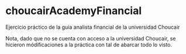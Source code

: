 # choucairAcademyFinancial

Ejercicio práctico de la guia analista financial de la universidad Choucair

Nota, dado que no se cuenta con acceso a la universidad Choucair, se hicieron módificaciones a la práctica con tal de 
abarcar todo lo visto.
